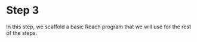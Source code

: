 # Step 3

In this step, we scaffold a basic Reach program that we will use for the rest
of the steps.
